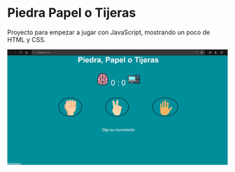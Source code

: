 # Piedra Papel o Tijeras
Proyecto para empezar a jugar con JavaScript, mostrando un poco de HTML y CSS.




![alt text](https://raw.githubusercontent.com/danilodiez/Piedra-Papel-o-Tijeras/master/captura.jpg)
